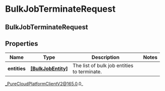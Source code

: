 # BulkJobTerminateRequest

## BulkJobTerminateRequest

## Properties

|Name | Type | Description | Notes|
|------------ | ------------- | ------------- | -------------|
| **entities** | [**[BulkJobEntity]**]([BulkJobEntity]) | The list of bulk job entities to terminate. | |



_PureCloudPlatformClientV2@165.0.0_

